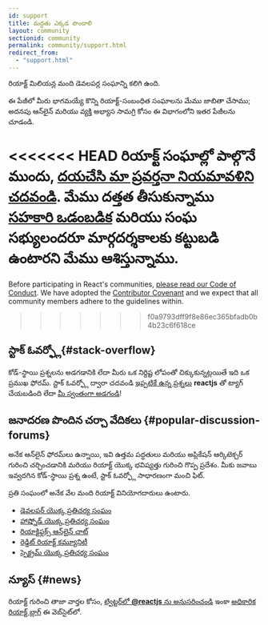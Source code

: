 ```yaml
---
id: support
title: మద్దతు ఎక్కడ పొందాలి
layout: community
sectionid: community
permalink: community/support.html
redirect_from:
  - "support.html"
---
```


రియాక్ట్ మిలియన్ల మంది డెవలపర్ల సంఘాన్ని కలిగి ఉంది.

ఈ పేజీలో మీరు భాగమయ్యే కొన్ని రియాక్ట్-సంబంధిత సంఘాలను మేము జాబితా చేసాము; అదనపు ఆన్‌లైన్ మరియు వ్యక్తి అభ్యాస సామగ్రి కోసం ఈ విభాగంలోని ఇతర పేజీలను చూడండి.

<<<<<<< HEAD
రియాక్ట్ సంఘాల్లో పాల్గొనే ముందు, [దయచేసి మా ప్రవర్తనా నియమావళిని చదవండి](https://github.com/facebook/react/blob/master/CODE_OF_CONDUCT.md). మేము దత్తత తీసుకున్నాము [సహకారి ఒడంబడిక](https://www.contributor-covenant.org/) మరియు సంఘ సభ్యులందరూ మార్గదర్శకాలకు కట్టుబడి ఉంటారని మేము ఆశిస్తున్నాము.
=======
Before participating in React's communities, [please read our Code of Conduct](https://github.com/facebook/react/blob/main/CODE_OF_CONDUCT.md). We have adopted the [Contributor Covenant](https://www.contributor-covenant.org/) and we expect that all community members adhere to the guidelines within.
>>>>>>> f0a9793dff9f8e86ec365bfadb0b4b23c6f618ce

## స్టాక్ ఓవర్ఫ్లో{#stack-overflow}

కోడ్-స్థాయి ప్రశ్నలను అడగడానికి లేదా మీరు ఒక నిర్దిష్ట లోపంతో చిక్కుకున్నట్లయితే ఇది ఒక ప్రముఖ ఫోరమ్. స్టాక్ ఓవర్ఫ్లో  ద్వారా చదవండి [ఇప్పటికే ఉన్న ప్రశ్నలు](https://stackoverflow.com/questions/tagged/reactjs) **reactjs** తో ట్యాగ్ చేయబడింది లేదా [మీ స్వంతంగా అడగండి](https://stackoverflow.com/questions/ask?tags=reactjs)!

## జనాదరణ పొందిన చర్చా వేదికలు {#popular-discussion-forums}

అనేక ఆన్‌లైన్ ఫోరమ్‌లు ఉన్నాయి, ఇవి ఉత్తమ పద్ధతులు మరియు అప్లికేషన్ ఆర్కిటెక్చర్ గురించి చర్చించడానికి మరియు రియాక్ట్ యొక్క భవిష్యత్తు గురించి గొప్ప ప్రదేశం. మీకు జవాబు ఇవ్వదగిన కోడ్-స్థాయి ప్రశ్న ఉంటే, స్టాక్ ఓవర్ఫ్లో సాధారణంగా మంచి ఫిట్.

ప్రతి సంఘంలో అనేక వేల మంది రియాక్ట్ వినియోగదారులు ఉంటారు.

* [డెవలపర్ యొక్క ప్రతిచర్య సంఘం](https://dev.to/t/react)
* [హాష్నోడ్ యొక్క ప్రతిచర్య సంఘం](https://hashnode.com/n/reactjs)
* [రియాక్టిఫ్లక్స్ ఆన్‌లైన్ చాట్](https://discord.gg/reactiflux)
* [రెడ్డిట్ రియాక్ట్ కమ్యూనిటీ](https://www.reddit.com/r/reactjs/)
* [స్పెక్ట్రమ్ యొక్క ప్రతిచర్య సంఘం](https://spectrum.chat/react)

## న్యూస్ {#news}

రియాక్ట్ గురించి తాజా వార్తల కోసం, [ట్విట్టర్‌లో **@reactjs** ను అనుసరించండి](https://twitter.com/reactjs) ఇంకా [అధికారిక రియాక్ట్ బ్లాగ్](/blog/) ఈ వెబ్‌సైట్‌లో.
